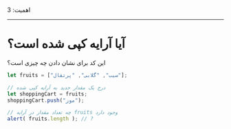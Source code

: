 اهمیت: 3

---

# آیا آرایه کپی شده است؟

این کد برای نشان دادن چه چیزی است؟

```js
let fruits = ["سیب", "گلابی", "پرتقال"];

// درج یک مقدار جدید به آرایه کپی شده
let shoppingCart = fruits;
shoppingCart.push("موز");

// چه تعداد مقدار در آرایه fruits وجود دارد
alert( fruits.length ); // ?
```
